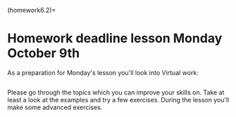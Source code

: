 (homework6.2)=
# Homework deadline lesson Monday October 9th

As a preparation for Monday's lesson you'll look into Virtual work:

```{tableofcontents}
```

Please go through the topics which you can improve your skills on. Take at least a look at the examples and try a few exercises. During the lesson you'll make some advanced exercises.